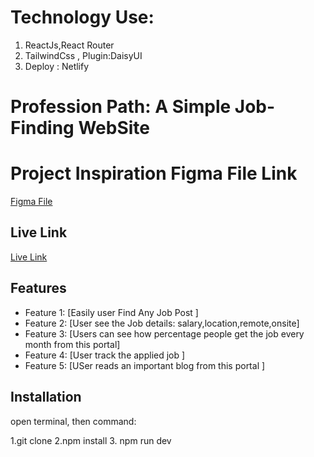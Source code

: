 # Technology Use:
1. ReactJs,React Router
2. TailwindCss , Plugin:DaisyUI
3. Deploy : Netlify

# Profession Path: A Simple Job-Finding WebSite

# Project Inspiration Figma File Link

[Figma File](https://www.figma.com/file/flyArku7Iznf85e8sSn6V9/career-hub?type=design&node-id=0-1&mode=design&t=bOhTqSOEfmMTQTnE-0)

## Live Link

[Live Link](https://profession-path.netlify.app/)

## Features

- Feature 1: [Easily user Find Any Job Post ]
- Feature 2: [User see the Job details: salary,location,remote,onsite]
- Feature 3: [Users can see how percentage people get the job every month from this portal]
- Feature 4: [User track  the applied job ]
- Feature 5: [USer reads an important blog from this portal ]

## Installation
open terminal, then command:

1.git clone  <file name> 
2.npm install 
3. npm run dev


